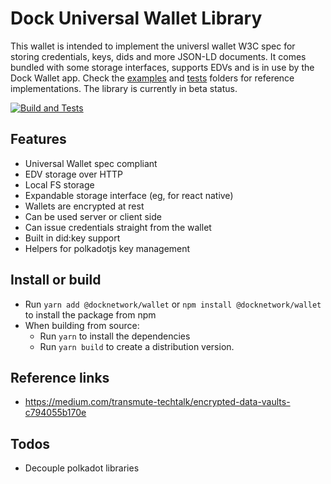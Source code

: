 # Dock Universal Wallet Library

This wallet is intended to implement the universl wallet W3C spec for storing credentials, keys, dids and more JSON-LD documents. It comes bundled with some storage interfaces, supports EDVs and is in use by the Dock Wallet app. Check the [examples](./examples) and [tests](./tests) folders for reference implementations. The library is currently in beta status.

[![Build and Tests](https://github.com/docknetwork/sdk/actions/workflows/test.yml/badge.svg)](https://github.com/docknetwork/sdk/actions/workflows/test.yml)

## Features
- Universal Wallet spec compliant
- EDV storage over HTTP
- Local FS storage
- Expandable storage interface (eg, for react native)
- Wallets are encrypted at rest
- Can be used server or client side
- Can issue credentials straight from the wallet
- Built in did:key support
- Helpers for polkadotjs key management

## Install or build
- Run `yarn add @docknetwork/wallet` or `npm install @docknetwork/wallet` to install the package from npm
- When building from source:
    - Run `yarn` to install the dependencies
    - Run `yarn build` to create a distribution version.

## Reference links
- https://medium.com/transmute-techtalk/encrypted-data-vaults-c794055b170e

## Todos
- Decouple polkadot libraries 

